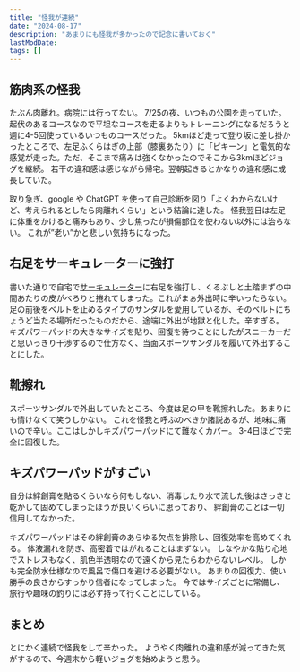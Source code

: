 ```yaml
---
title: "怪我が連続"
date: "2024-08-17"
description: "あまりにも怪我が多かったので記念に書いておく"
lastModDate:
tags: []
---
```


## 筋肉系の怪我

たぶん肉離れ。病院には行ってない。
7/25の夜、いつもの公園を走っていた。起伏のあるコースなので平坦なコースを走るよりもトレーニングになるだろうと週に4-5回使っているいつものコースだった。
5kmほど走って登り坂に差し掛かったところで、左足ふくらはぎの上部（膝裏あたり）に「ピキーン」と電気的な感覚が走った。ただ、そこまで痛みは強くなかったのでそこから3kmほどジョグを継続。
若干の違和感は感じながら帰宅。翌朝起きるとかなりの違和感に成長していた。

取り急ぎ、google や ChatGPT を使って自己診断を図り「よくわからないけど、考えられるとしたら肉離れくらい」という結論に達した。
怪我翌日は左足に体重をかけると痛みもあり、少し焦ったが損傷部位を使わない以外には治らない。
これが”老い”かと悲しい気持ちになった。

## 右足をサーキュレーターに強打

書いた通りで自宅で[サーキュレーター](https://amzn.to/3WrYGbs)に右足を強打し、くるぶしと土踏まずの中間あたりの皮がべろりと捲れてしまった。これがまぁ外出時に辛いったらない。
足の前後をベルトを止めるタイプのサンダルを愛用しているが、そのベルトにちょうど当たる場所だったものだから、途端に外出が地獄と化した。辛すぎる。
キズパワーパッドの大きなサイズを貼り、回復を待つことにしたがスニーカーだと思いっきり干渉するので仕方なく、当面スポーツサンダルを履いて外出することにした。

## 靴擦れ

スポーツサンダルで外出していたところ、今度は足の甲を靴擦れした。あまりにも情けなくて笑うしかない。
これを怪我と呼ぶのべきか諸説あるが、地味に痛いので辛い。ここはしかしキズパワーパッドにて難なくカバー。
3-4日ほどで完全に回復した。

## キズパワーパッドがすごい

自分は絆創膏を貼るくらいなら何もしない、消毒したり水で流した後はさっさと乾かして固めてしまったほうが良いくらいに思っており、
絆創膏のことは一切信用してなかった。

キズパワーパッドはその絆創膏のあらゆる欠点を排除し、回復効率を高めてくれる。
体液漏れを防ぎ、高密着ではがれることはまずない。
しなやかな貼り心地でストレスもなく、肌色半透明なので遠くから見たらわからないレベル。
しかも完全防水仕様なので風呂で傷口を避ける必要がない。
あまりの回復力、使い勝手の良さからすっかり信者になってしまった。
今ではサイズごとに常備し、旅行や趣味の釣りには必ず持って行くことにしている。

## まとめ

とにかく連続で怪我をして辛かった。
ようやく肉離れの違和感が減ってきた気がするので、今週末から軽いジョグを始めようと思う。
